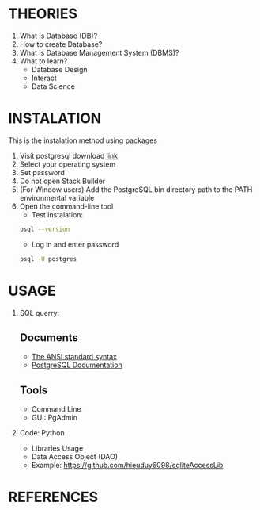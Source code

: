 # THEORIES
1. What is Database (DB)?
2. How to create Database?
3. What is Database Management System (DBMS)?
4. What to learn?
    + Database Design
    + Interact
    + Data Science

# INSTALATION
This is the instalation method using packages
1. Visit postgresql download [link](https://www.postgresql.org/download/)
2. Select your operating system
3. Set password
4. Do not open Stack Builder
5. (For Window users) Add the PostgreSQL bin directory path to the PATH environmental variable  
6. Open the command-line tool
    + Test instalation: 
    ```bash
    psql --version
    ```
    + Log in and enter password
    ```bash
    psql -U postgres
    ```
# USAGE
1. SQL querry: 

    ## Documents
    + [The ANSI standard syntax](https://blog.ansi.org/2018/10/sql-standard-iso-iec-9075-2016-ansi-x3-135/#gref)
    + [PostgreSQL Documentation](https://www.postgresql.org/docs/)

    ## Tools
    + Command Line
    + GUI: PgAdmin


2. Code: Python
    + Libraries Usage
    + Data Access Object (DAO)
    + Example: https://github.com/hieuduy6098/sqliteAccessLib

# REFERENCES
